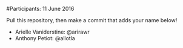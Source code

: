 #Participants: 11 June 2016

Pull this repository, then make a commit that adds your name below!

- Arielle Vaniderstine: @arirawr
- Anthony Petiot: @allotla

